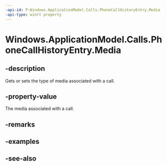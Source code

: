 ```yaml
---
-api-id: P:Windows.ApplicationModel.Calls.PhoneCallHistoryEntry.Media
-api-type: winrt property
---
```


<!-- Property syntax
public Windows.ApplicationModel.Calls.PhoneCallHistoryEntryMedia Media { get;  set; }
-->

# Windows.ApplicationModel.Calls.PhoneCallHistoryEntry.Media

## -description
Gets or sets the type of media associated with a call.

## -property-value
The media associated with a call.

## -remarks

## -examples

## -see-also
